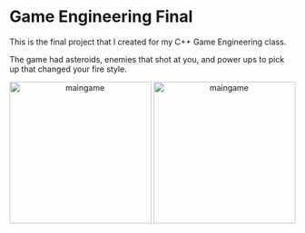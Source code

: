 # Game Engineering Final

This is the final project that I created for my C++ Game Engineering class. 

The game had asteroids, enemies that shot at you, and power ups to pick up that changed your fire style.



<p align="center">

  <img src="https://raw.githubusercontent.com/TrevorKinsie/Game-Engineering-Final/master/screen1.png" alt="maingame" width="250">
  <img src="https://raw.githubusercontent.com/TrevorKinsie/Game-Engineering-Final/master/screen2.png" alt="maingame" width="250">
</p>
